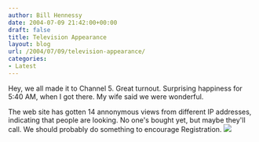 ```yaml
---
author: Bill Hennessy
date: 2004-07-09 21:42:00+00:00
draft: false
title: Television Appearance
layout: blog
url: /2004/07/09/television-appearance/
categories:
- Latest
---
```


Hey, we all made it to Channel 5.  Great turnout.  Surprising happiness for 5:40 AM, when I got there.  My wife said we were  wonderful.    
  
The web site has gotten 14 annonymous views from different IP addresses, indicating that people are looking.  No one's bought yet, but maybe they'll call.  We should probably do something to encourage Registration. ![](https://blog.billhennessy.com/aggbug.aspx?PostID=697)

